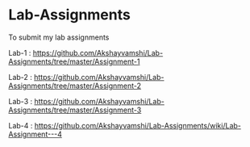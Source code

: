 # Lab-Assignments
To submit my lab assignments

Lab-1 : https://github.com/Akshayvamshi/Lab-Assignments/tree/master/Assignment-1

Lab-2 : https://github.com/Akshayvamshi/Lab-Assignments/tree/master/Assignment-2

Lab-3 : https://github.com/Akshayvamshi/Lab-Assignments/tree/master/Assignment-3

Lab-4 : https://github.com/Akshayvamshi/Lab-Assignments/wiki/Lab-Assignment---4
